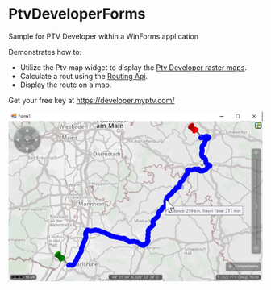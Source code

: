 # PtvDeveloperForms
Sample for PTV Developer within a WinForms application

Demonstrates how to:
* Utilize the Ptv map widget to display the [Ptv Developer raster maps](https://developer.myptv.com/APIs/Map%20Rendering.htm).
* Calculate a rout using the [Routing Api](https://developer.myptv.com/APIs/Routing.htm).
* Display the route on a map.

Get your free key at https://developer.myptv.com/

![screenshot](https://raw.githubusercontent.com/oliverheilig/PtvDeveloperForms/master/screenshot.jpg)
